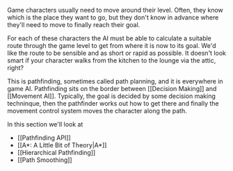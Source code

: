Game characters usually need to move around their level. Often, they know which is the place they want to go, but they don't know in advance where they'll need to move to finally reach their goal.

For each of these characters the AI must be able to calculate a suitable route through the game level to get from where it is now to its goal. We'd like the route to be sensible and as short or rapid as possible. It doesn't look smart if your character walks from the kitchen to the lounge via the attic, right?

This is pathfinding, sometimes called path planning, and it is everywhere in game AI. Pathfinding sits on the border between [[Decision Making]] and [[Movement AI]]. Typically, the goal is decided by some decision making techninque, then the pathfinder works out how to get there and finally the movement control system moves the character along the path.

In this section we'll look at 
- [[Pathfinding API]]
- [[A*: A Little Bit of Theory|A*]]
- [[Hierarchical Pathfinding]]
- [[Path Smoothing]]